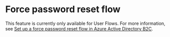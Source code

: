 # Force password reset flow 

This feature is currently only available for User Flows. For more information, see [Set up a force password reset flow in Azure Active Directory B2C](https://docs.microsoft.com/en-us/azure/active-directory-b2c/force-password-reset?pivots=b2c-user-flow). 
